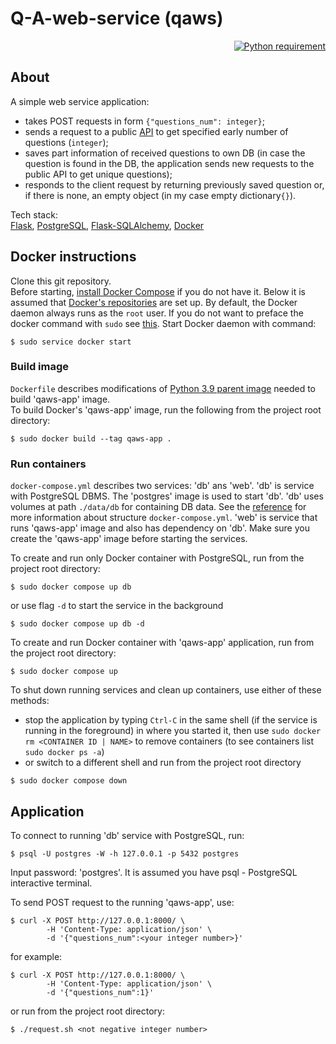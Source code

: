 # Q-A-web-service (qaws)

<p align="right">
  <a href="https://docs.python.org/3.9/">
    <img src="https://img.shields.io/badge/Python-3.9-FFE873.svg?labelColor=4B8BBE"
        alt="Python requirement">
  </a>
</p>

## About

A simple web service application:
* takes POST requests in form `{"questions_num": integer}`;
* sends a request to a public [API](https://jservice.io/api/random?count=1) to get specified early
number of questions (`integer`);
* saves part information of received questions to own DB (in case the question is found in the DB,
the application sends new requests to the public API to get unique questions);
* responds to the client request by returning previously saved question or, if there is none, an 
  empty 
  object (in my case empty dictionary`{}`).

Tech stack: \
[Flask](https://flask.palletsprojects.com/en/2.1.x/),
[PostgreSQL](https://www.postgresql.org/),
[Flask-SQLAlchemy](https://flask-sqlalchemy.palletsprojects.com/en/2.x/),
[Docker](https://www.docker.com/)

## Docker instructions

Clone this git repository. \
Before starting, [install Docker Compose](https://docs.docker.com/compose/install/) if you do not have 
it. Below it is assumed that
[Docker's repositories](https://docs.docker.com/engine/install/ubuntu/#install-using-the-repository)
are set up. By default, the Docker daemon always runs as the `root` user. If you do not want to 
preface the docker command with `sudo` see
[this](https://docs.docker.com/engine/install/linux-postinstall/). Start Docker daemon with command:

```shell
$ sudo service docker start
```

### Build image

`Dockerfile` describes modifications of [Python 3.9 parent image](https://hub.docker.com/r/library/python/tags/3.9)
needed to build 'qaws-app' image. \
To build Docker's 'qaws-app' image, run the following from the project 
root directory: 

```shell
$ sudo docker build --tag qaws-app .
```

### Run containers


`docker-compose.yml` describes two services: 'db' ans 'web'. 'db' is 
service with PostgreSQL DBMS. 
The 'postgres' image is used to start 'db'. 'db' uses volumes at path `./data/db` for 
containing DB data.  See the 
[reference](https://docs.docker.com/compose/compose-file/) for more 
information about structure `docker-compose.yml`.
'web' is service that runs 'qaws-app' image and also has dependency on 'db'. Make sure you create 
the 'qaws-app' image before starting the services.

To create and run only Docker container with PostgreSQL, run from the project root directory:

```shell
$ sudo docker compose up db
```

or use flag `-d` to start the service in the background

```shell
$ sudo docker compose up db -d
```

To create and run Docker container with 'qaws-app' application, run from the project root directory:

```shell
$ sudo docker compose up
```

To shut down running services and clean up containers, use either of these methods:
* stop the application by typing `Ctrl-C` in the same shell (if the service is running in the 
  foreground) 
  in where you started it, then use `sudo docker rm <CONTAINER ID | NAME>` to remove containers 
  (to see containers list `sudo docker ps -a`)
* or switch to a different shell and run from the project root directory

```shell
$ sudo docker compose down
```

## Application

To connect to running 'db' service with PostgreSQL, run:

```shell
$ psql -U postgres -W -h 127.0.0.1 -p 5432 postgres
```

Input password: 'postgres'. It is assumed you have psql - PostgreSQL interactive terminal.

To send POST request to the running 'qaws-app', use:

```shell
$ curl -X POST http://127.0.0.1:8000/ \
        -H 'Content-Type: application/json' \
        -d '{"questions_num":<your integer number>}'
```

for example:

```
$ curl -X POST http://127.0.0.1:8000/ \
        -H 'Content-Type: application/json' \
        -d '{"questions_num":1}'
```

or run from the project root directory:

```shell
$ ./request.sh <not negative integer number>
```
